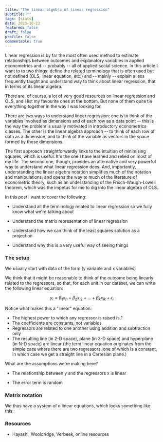 ```yaml
---
title: "The linear algebra of linear regression"
subtitle: ""
tags: [stats]
date: 2023-10-23
featured: false
draft: false
profile: false
commentable: true
---
```


Linear regression is by far the most often used method to estimate relationships between outcomes and explanatory variables in applied econometrics and -- probably -- all of applied social science. In this article I want to to two things: define the related terminology that is often used but not defined (OLS, linear equation, etc.) and -- mainly -- explain a less frequently taught and understand way to think about linear regression, that in terms of its linear algebra.

There are, of course, a lot of very good resources on linear regression and OLS, and I list my favourite ones at the bottom. But none of them quite tie everything together in the way I was looking for.

There are two ways to understand linear regression: one is to think of the variables involved as dimensions and of each row as a data point -- this is the way the problem is usually motivated in introductory econometrics classes. The other is the linear algebra approach -- to think of each row of data as a dimension, and to think of the variable as vectors in the space formed by those dimensions.

The first approach straightforwardly links to the intuition of minimising squares, which is useful. It's the one I have learned and relied on most of my life. The second one, though, provides an alternative and very powerful way to understand what linear regression does. And, importantly, understanding the linear algebra notation simplifies much of the notation and manipulations, and opens the way to much of the literature of econometric theory, such as an understanding of the Frisch-Waugh-Lowell theorem, which was the impetus for me to dig into the linear algebra of OLS.

In this post I want to cover the following:

-   Understand all the terminology related to linear regression so we fully know what we're talking about

-   Understand the matrix representation of linear regression

-   Understand how we can think of the least squares solution as a projection

-   Understand why this is a very useful way of seeing things

### The setup

We usually start with data of the form (y variable and x variables)

We think that it might be reasonable to think of the outcome being linearly related to the regressors, so that, for each unit in our dataset, we can write the following linear equation:

$$
y_{i} = \beta_{1}x_{i1} + \beta_{2}x_{i2} + ... + \beta_{k}x_{ik} + \epsilon_{i} 
$$

Notice what makes this a "linear" equation:
- The highest power to which any regressor is raised is 1
- The coefficients are constants, not variables
- Regressors are related to one another using addition and subtraction only
- The resulting line (in 2-D space), plane (in 3-D space) and hyperplane (in N-D space) are linear (the term linear equation originates from the simple case where there are two regressors, one of which is a constant, in which case we get a straight line in a Cartesian plane.)

What are the assumptions we're making here?

-   The relationship between y and the regressors x is linear

-   The error term is random

<!-- todo: look at Angrist and Pischke for discussion on use of OLS if relationship is not linear -- BLUE -->

### Matrix notation

We thus have a system of $n$ linear equations, which looks something like this:




### Resources

- Hayashi, Wooldridge, Verbeek, online resources
